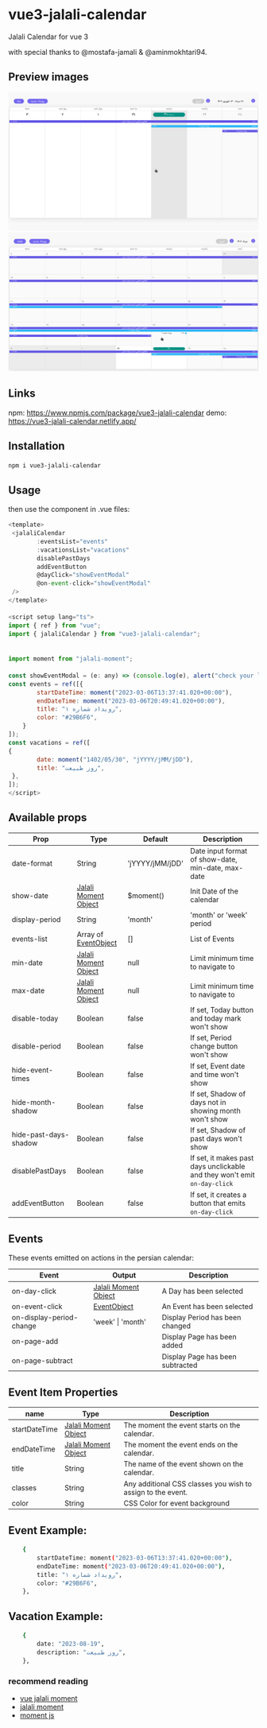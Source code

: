 # vue3-jalali-calendar

Jalali Calendar for vue 3

with special thanks to @mostafa-jamali & @aminmokhtari94.

## Preview images

![Alt text](https://github.com/Targoman/vue3-jalali-calendar/blob/master/week.png?raw=true)
![Alt text](https://github.com/Targoman/vue3-jalali-calendar/blob/master/month.png?raw=true)

## Links

npm: https://www.npmjs.com/package/vue3-jalali-calendar
demo: https://vue3-jalali-calendar.netlify.app/

## Installation

```sh
npm i vue3-jalali-calendar
```

## Usage

then use the component in .vue files:

```js
<template>
 <jalaliCalendar
 		:eventsList="events"
		:vacationsList="vacations"
		disablePastDays
		addEventButton
		@dayClick="showEventModal"
		@on-event-click="showEventModal"
 />
</template>

<script setup lang="ts">
import { ref } from "vue";
import { jalaliCalendar } from "vue3-jalali-calendar";


import moment from "jalali-moment";

const showEventModal = (e: any) => (console.log(e), alert("check your log")); // or open an modal
const events = ref([{
		startDateTime: moment("2023-03-06T13:37:41.020+00:00"),
		endDateTime: moment("2023-03-06T20:49:41.020+00:00"),
		title: "رویداد شماره ۱",
		color: "#29B6F6",
	}
]);
const vacations = ref([
{
		date: moment("1402/05/30", "jYYYY/jMM/jDD"),
		title: "روز طبیعت",
 },
]);
</script>
```

## Available props

| Prop                  | Type                                                                | Default         | Description                                                               |
| --------------------- | ------------------------------------------------------------------- | --------------- | ------------------------------------------------------------------------- |
| date-format           | String                                                              | 'jYYYY/jMM/jDD' | Date input format of show-date, min-date, max-date                        |
| show-date             | [Jalali Moment Object](https://github.com/fingerpich/jalali-moment) | $moment()       | Init Date of the calendar                                                 |
| display-period        | String                                                              | 'month'         | 'month' or 'week' period                                                  |
| events-list           | Array of [EventObject](#event-item-properties)                      | []              | List of Events                                                            |
| min-date              | [Jalali Moment Object](https://github.com/fingerpich/jalali-moment) | null            | Limit minimum time to navigate to                                         |
| max-date              | [Jalali Moment Object](https://github.com/fingerpich/jalali-moment) | null            | Limit minimum time to navigate to                                         |
| disable-today         | Boolean                                                             | false           | If set, Today button and today mark won't show                            |
| disable-period        | Boolean                                                             | false           | If set, Period change button won't show                                   |
| hide-event-times      | Boolean                                                             | false           | If set, Event date and time won't show                                    |
| hide-month-shadow     | Boolean                                                             | false           | If set, Shadow of days not in showing month won't show                    |
| hide-past-days-shadow | Boolean                                                             | false           | If set, Shadow of past days won't show                                    |
| disablePastDays       | Boolean                                                             | false           | If set, it makes past days unclickable and they won't emit `on-day-click` |
| addEventButton        | Boolean                                                             | false           | If set, it creates a button that emits `on-day-click`                     |

## Events

These events emitted on actions in the persian calendar:

| Event                    | Output                                                              | Description                      |
| ------------------------ | ------------------------------------------------------------------- | -------------------------------- |
| on-day-click             | [Jalali Moment Object](https://github.com/fingerpich/jalali-moment) | A Day has been selected          |
| on-event-click           | [EventObject](#event-item-properties)                               | An Event has been selected       |
| on-display-period-change | 'week' \| 'month'                                                   | Display Period has been changed  |
| on-page-add              |                                                                     | Display Page has been added      |
| on-page-subtract         |                                                                     | Display Page has been subtracted |

## Event Item Properties

| name          | Type                                                                | Description                                                 |
| ------------- | ------------------------------------------------------------------- | ----------------------------------------------------------- |
| startDateTime | [Jalali Moment Object](https://github.com/fingerpich/jalali-moment) | The moment the event starts on the calendar.                |
| endDateTime   | [Jalali Moment Object](https://github.com/fingerpich/jalali-moment) | The moment the event ends on the calendar.                  |
| title         | String                                                              | The name of the event shown on the calendar.                |
| classes       | String                                                              | Any additional CSS classes you wish to assign to the event. |
| color         | String                                                              | CSS Color for event background                              |

## Event Example:

```sh
	{
		startDateTime: moment("2023-03-06T13:37:41.020+00:00"),
		endDateTime: moment("2023-03-06T20:49:41.020+00:00"),
		title: "رویداد شماره ۱",
		color: "#29B6F6",
	},
```

## Vacation Example:

```sh
	{
		date: "2023-08-19",
		description: "روز طبیعت",
	},
```

### recommend reading

- [vue jalali moment](https://www.npmjs.com/package/vue-jalali-moment)
- [jalali moment](https://www.npmjs.com/package/jalali-moment)
- [moment js](https://momentjs.com/docs/#/displaying/calendar-time/)
